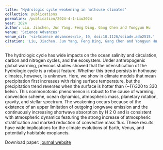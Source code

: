 ```yaml
---
title: "Hydrologic cycle weakening in hothouse climates"
collection: publications
permalink: /publication/2024-4-1-Liu2024
year: 2024
author: Liu, Jiachen, Jun Yang, Feng Ding, Gang Chen and Yongyun Hu
venue: 'Science Advances'
venue_cit: '<i>Science Advances</i>, 10, doi:10.1126/sciadv.ado2515.'
citation: 'Liu, Jiachen, Jun Yang, Feng Ding, Gang Chen and Yongyun Hu, 2024: Hydrologic cycle weakening in hothouse climates, <i>Science Advances</i>, 10, doi:10.1126/sciadv.ado2515.'
---
```

The hydrologic cycle has wide impacts on the ocean salinity and circulation, carbon and nitrogen cycles, and the ecosystem. Under anthropogenic global warming, previous studies showed that the intensification of the hydrologic cycle is a robust feature. Whether this trend persists in hothouse climates, however, is unknown. Here, we show in climate models that mean precipitation first increases with rising surface temperature, but the precipitation trend reverses when the surface is hotter than {\~{}}320 to 330 kelvin. This nonmonotonic phenomenon is robust to the cause of warming, convection scheme, ocean dynamics, atmospheric mass, planetary rotation, gravity, and stellar spectrum. The weakening occurs because of the existence of an upper limitation of outgoing longwave emission and the continuously increasing shortwave absorption by H 2 O and is consistent with atmospheric dynamics featuring the strong increase of atmospheric stratification and marked reduction of convective mass flux. These results have wide implications for the climate evolutions of Earth, Venus, and potentially habitable exoplanets.

Download paper: [journal website](https://www.science.org/doi/10.1126/sciadv.ado2515)
